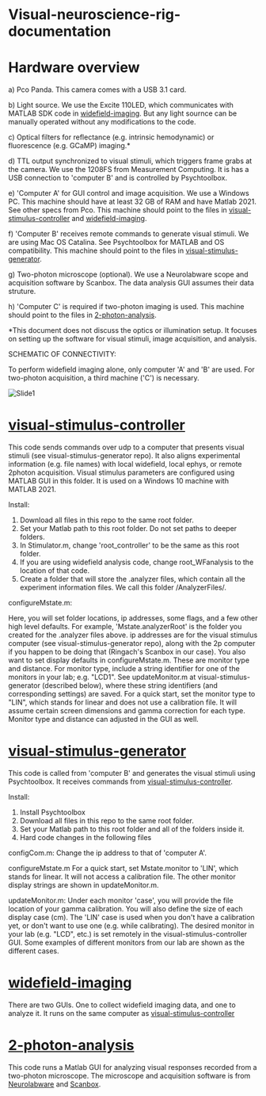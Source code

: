 # Visual-neuroscience-rig-documentation


# Hardware overview
a)	Pco Panda.  This camera comes with a USB 3.1 card.

b)	Light source. We use the Excite 110LED, which communicates with MATLAB SDK code in [widefield-imaging](https://github.com/inauhaus/widefield-imaging). But any light sournce can be manually operated without any modifications to the code.  

c)	Optical filters for reflectance (e.g. intrinsic hemodynamic) or fluorescence (e.g. GCaMP) imaging.*

d)	TTL output synchronized to visual stimuli, which triggers frame grabs at the camera. We use the 1208FS from Measurement Computing.  It is has a USB connection to 'computer B' and is controlled by Psychtoolbox.

e)	'Computer A' for GUI control and image acquisition.  We use a Windows PC.  This machine should have at least 32 GB of RAM and have Matlab 2021.  See other specs from Pco. This machine should point to the files in [visual-stimulus-controller](https://github.com/inauhaus/visual-stimulus-controller) and [widefield-imaging](https://github.com/inauhaus/widefield-imaging). 

f)  'Computer B' receives remote commands to generate visual stimuli. We are using Mac OS Catalina.  See Psychtoolbox for MATLAB and OS compatibility. This machine should point to the files in [visual-stimulus-generator](https://github.com/inauhaus/visual-stimulus-generator).  

g)  Two-photon microscope (optional).  We use a Neurolabware scope and acquisition software by Scanbox.  The data analysis GUI assumes their data struture.

h)  'Computer C' is required if two-photon imaging is used. This machine should point to the files in [2-photon-analysis](https://github.com/inauhaus/2-photon-analysis). 

*This document does not discuss the optics or illumination setup. It focuses on setting up the software for visual stimuli, image acquisition, and analysis.



SCHEMATIC OF CONNECTIVITY:

To perform widefield imaging alone, only computer 'A' and 'B' are used.  For two-photon acquisition, a third machine ('C') is necessary.

![Slide1](https://user-images.githubusercontent.com/13107530/145627782-aee2ca0b-4889-453e-992b-73eba64d8565.jpeg)

# [visual-stimulus-controller](https://github.com/inauhaus/visual-stimulus-controller)
This code sends commands over udp to a computer that presents visual stimuli (see visual-stimulus-generator repo). It also aligns experimental information (e.g. file names) with local widefield, local ephys, or remote 2photon acquisition. Visual stimulus parameters are configured using MATLAB GUI in this folder.  It is used on a Windows 10 machine with MATLAB 2021.

Install:

1) Download all files in this repo to the same root folder.
2) Set your Matlab path to this root folder. Do not set paths to deeper folders.
3) In Stimulator.m, change 'root_controller' to be the same as this root folder.
4) If you are using widefield analysis code, change root_WFanalysis to the location of that code. 
5) Create a folder that will store the .analyzer files, which contain all the experiment information files.  We call this folder /AnalyzerFiles/.  

configureMstate.m: 

Here, you will set folder locations, ip addresses, some flags, and a few other high level defaults. For example, 'Mstate.analyzerRoot' is the folder you created for the .analyzer files above.  ip addresses are for the visual stimulus computer (see visual-stimulus-generator repo), along with the 2p computer if you happen to be doing that (Ringach's Scanbox in our case).
  You also want to set display defaults in configureMstate.m. These are monitor type and distance. For monitor type, include a string identifier for one of the monitors in your lab; e.g. "LCD1". See updateMonitor.m at visual-stimulus-generator (described below), where these string identifiers (and corresponding settings) are saved. For a quick start, set the monitor type to "LIN", which stands for linear and does not use a calibration file. It will assume certain screen dimensions and gamma correction for each type.  Monitor type and distance can adjusted in the GUI as well.


# [visual-stimulus-generator](https://github.com/inauhaus/visual-stimulus-generator)

This code is called from 'computer B' and generates the visual stimuli using Psychtoolbox. It receives commands from [visual-stimulus-controller](https://github.com/inauhaus/visual-stimulus-controller).

Install:
1) Install Psychtoolbox
2) Download all files in this repo to the same root folder.
3) Set your Matlab path to this root folder and all of the folders inside it.
4) Hard code changes in the following files

  configCom.m:
Change the ip address to that of 'computer A'.

  configureMstate.m
For a quick start, set Mstate.monitor to 'LIN', which stands for linear. It will not access a calibration file.  The other monitor display strings are shown in updateMonitor.m.

  updateMonitor.m:
Under each monitor 'case', you will provide the file location of your gamma calibration.  You will also define the size of each     display case (cm).  The 'LIN' case is used when you don't have a calibration yet, or don't want to use one (e.g. while calibrating). The desired monitor in your lab (e.g. "LCD", etc.) is set remotely in the visual-stimulus-controller GUI. Some examples of different monitors from our lab are shown as the different cases.

# [widefield-imaging](https://github.com/inauhaus/widefield-imaging)

There are two GUIs. One to collect widefield imaging data, and one to analyze it. It runs on the same computer as [visual-stimulus-controller](https://github.com/inauhaus/visual-stimulus-controller)

# [2-photon-analysis](https://github.com/inauhaus/2-photon-analysis)
This code runs a Matlab GUI for analyzing visual responses recorded from a two-photon microscope. The microscope and acquisition software is from [Neurolabware](http://neurolabware.com/) and [Scanbox](https://scanbox.org/tag/ringach/). 


